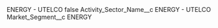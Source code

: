 <?xml version="1.0" encoding="UTF-8"?>
<CustomMetadata xmlns="http://soap.sforce.com/2006/04/metadata" xmlns:xsi="http://www.w3.org/2001/XMLSchema-instance" xmlns:xsd="http://www.w3.org/2001/XMLSchema">
    <label>ENERGY - UTELCO</label>
    <protected>false</protected>
    <values>
        <field>Activity_Sector_Name__c</field>
        <value xsi:type="xsd:string">ENERGY - UTELCO</value>
    </values>
    <values>
        <field>Market_Segment__c</field>
        <value xsi:type="xsd:string">ENERGY</value>
    </values>
</CustomMetadata>
